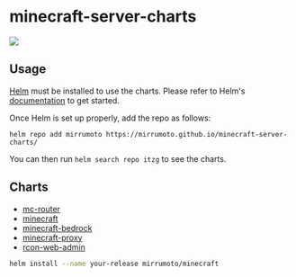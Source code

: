 # minecraft-server-charts

[![](https://github.com/mirrumoto/minecraft-server-charts/workflows/Release%20Charts/badge.svg?branch=master)](https://github.com/mirrumoto/minecraft-server-charts/actions)

## Usage

[Helm](https://helm.sh) must be installed to use the charts.
Please refer to Helm's [documentation](https://helm.sh/docs/) to get started.

Once Helm is set up properly, add the repo as follows:

```console
helm repo add mirrumoto https://mirrumoto.github.io/minecraft-server-charts/
```

You can then run `helm search repo itzg` to see the charts.

## Charts

* [mc-router](https://github.com/mirrumoto/minecraft-server-charts/tree/master/charts/mc-router)
* [minecraft](https://github.com/mirrumoto/minecraft-server-charts/tree/master/charts/minecraft)
* [minecraft-bedrock](https://github.com/mirrumoto/minecraft-server-charts/tree/master/charts/minecraft-bedrock)
* [minecraft-proxy](https://github.com/mirrumoto/minecraft-server-charts/tree/master/charts/minecraft-proxy)
* [rcon-web-admin](https://github.com/mirrumoto/minecraft-server-charts/tree/master/charts/rcon-web-admin)

```bash
helm install --name your-release mirrumoto/minecraft
```
